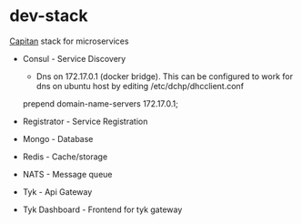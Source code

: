 # dev-stack
[Capitan](https://github.com/byrnedo/capitan) stack for microservices

- Consul - Service Discovery
    - Dns on 172.17.0.1 (docker bridge). This can be configured to work for dns on ubuntu host by editing /etc/dchp/dhcclient.conf
    
    prepend domain-name-servers 172.17.0.1;

- Registrator - Service Registration
- Mongo - Database
- Redis - Cache/storage
- NATS - Message queue
- Tyk - Api Gateway
- Tyk Dashboard - Frontend for tyk gateway

